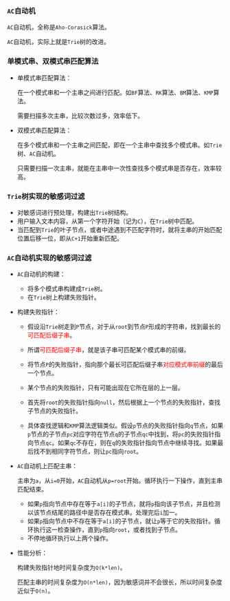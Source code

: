 ### `AC`自动机

`AC`自动机，全称是`Aho-Corasick`算法。

`AC`自动机，实际上就是`Trie`树的改进。


### 单模式串、双模式串匹配算法

- 单模式串匹配算法：

  在一个模式串和一个主串之间进行匹配。如`BF`算法、`RK`算法、`BM`算法、`KMP`算法。

  需要扫描多次主串，比较次数过多，效率低下。

- 双模式串匹配算法：

  在多个模式串和一个主串之间匹配，即在一个主串中查找多个模式串。如`Trie`树、`AC`自动机。

  只需要扫描一次主串，就能在主串中一次性查找多个模式串是否存在，效率较高。


### `Trie`树实现的敏感词过滤

* 对敏感词进行预处理，构建出`Trie`树结构。
* 用户输入文本内容，从第一个字符开始（记为`C`），在`Trie`树中匹配。
* 当匹配到`Trie`的叶子节点，或者中途遇到不匹配字符时，就将主串的开始匹配位置后移一位，即从`C+1`开始重新匹配。


### `AC`自动机实现的敏感词过滤

- `AC`自动机的构建：

  - 将多个模式串构建成`Trie`树。
  - 在`Trie`树上构建失败指针。

- 构建失败指针：

  - 假设沿`Trie`树走到`P`节点，对于从`root`到节点`P`形成的字符串，找到最长的<font color="red">可匹配后缀子串</font>。

  - 所谓<font color="red">可匹配后缀子串</font>，就是该子串可匹配某个模式串的前缀。

  - 将节点`P`的失败指针，指向那个最长可匹配后缀子串<font color="red">对应模式串前缀</font>的最后一个节点。

  - 某个节点的失败指针，只有可能出现在它所在层的上一层。

  - 首先将`root`的失败指针指向`null`，然后根据上一个节点的失败指针，查找子节点的失败指针。

  - 具体查找逻辑和`KMP`算法逻辑类似。假设`p`节点的失败指针指向`q`节点，如果`p`节点的子节点`pc`对应字符在节点`q`的子节点`qc`中找到，将`pc`的失败指针指向节点`qc`。如果`qc`不存在，则在`q`的失败指针指向节点中继续寻找。如果最后找不到相同字符节点，则让`pc`指向`root`。

- `AC`自动机上匹配主串：

  主串为`a`，从`i=0`开始，`AC`自动机从`p=root`开始。循环执行一下操作，直到主串匹配结束。

  - 如果`p`指向节点中存在等于`a[i]`的子节点，就将`p`指向该子节点，并且检测以该节点结尾的路径中是否存在模式串。处理完后`i`加一。
  - 如果`p`指向节点中不存在等于`a[i]`的子节点，就让`p`等于它的失败指针。循环执行这一检查操作，直到`p`指向`root`，或者找到子节点。
  - 不停地循环执行以上两个操作。

- 性能分析：

  构建失败指针地时间复杂度为`O(k*len)`。

  匹配主串的时间复杂度为`O(n*len)`，因为敏感词并不会很长，所以时间复杂度近似于`O(n)`。